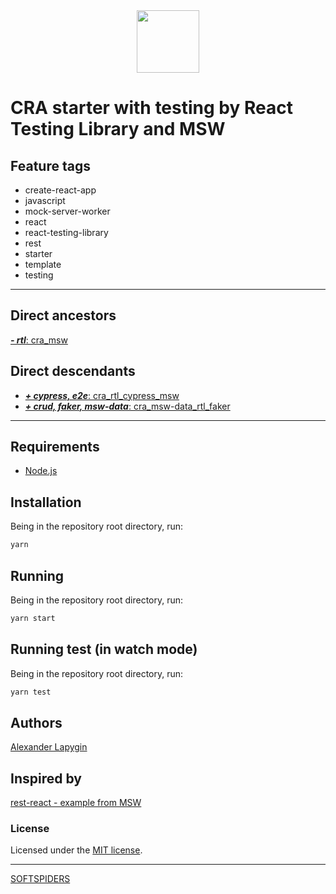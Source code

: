 <div align="center">
    <a href="https://github.com/softspiders/softspiders">
      <img src="https://avatars.githubusercontent.com/u/47006425?v=4"width="100" height="100"/>
    </a>
</div>

# CRA starter with testing by React Testing Library and MSW

## Feature tags

- create-react-app
- javascript
- mock-server-worker
- react
- react-testing-library
- rest
- starter
- template
- testing

---

## Direct ancestors

[***- rtl***: cra_msw](https://github.com/AlexanderLapygin/cra_msw)

## Direct descendants

- [***+ cypress, e2e***: cra_rtl_cypress_msw](https://github.com/AlexanderLapygin/cra_rtl_cypress_msw)
- [***+ crud, faker, msw-data***: cra_msw-data_rtl_faker](https://github.com/AlexanderLapygin/cra_msw-data_rtl_faker)

---

## Requirements

* [Node.js](https://nodejs.org/en/download/package-manager/)

## Installation

Being in the repository root directory, run:

```sh
yarn
```

## Running

Being in the repository root directory, run:

```sh
yarn start
```

## Running test (in watch mode)

Being in the repository root directory, run:

```sh
yarn test
```

## Authors

[Alexander Lapygin](https://github.com/AlexanderLapygin)

## Inspired by

[rest-react - example from MSW](https://github.com/mswjs/examples/tree/master/examples/rest-react)

### License

Licensed under the [MIT license](./LICENSE).

---

[SOFTSPIDERS](https://github.com/softspiders/softspiders)
